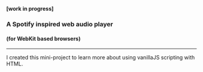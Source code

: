 **[work in progress]**

### A Spotify inspired web audio player 
#### (for WebKit based browsers)

***

I created this mini-project to learn more about using vanillaJS scripting with HTML.